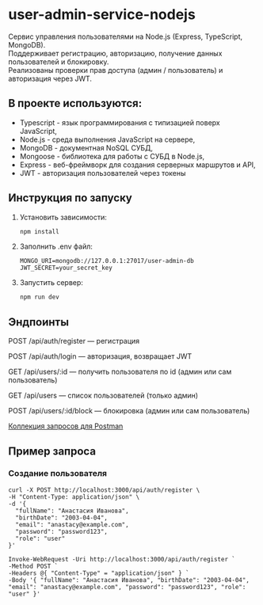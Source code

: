 # user-admin-service-nodejs
Сервис управления пользователями на Node.js (Express, TypeScript, MongoDB).  
Поддерживает регистрацию, авторизацию, получение данных пользователей и блокировку.  
Реализованы проверки прав доступа (админ / пользователь) и авторизация через JWT.

## В проекте используются:
- Typescript - язык программирования с типизацией поверх JavaScript,
- Node.js - среда выполнения JavaScript на сервере,
- MongoDB - документная NoSQL СУБД, 
- Mongoose - библиотека для работы с СУБД в Node.js,
- Express - веб-фреймворк для создания серверных маршрутов и API,
- JWT - авторизация пользователей через токены

## Инструкция по запуску
1. Установить зависимости:
   ```bash
   npm install
   ```
2. Заполнить .env файл:
   ```
   MONGO_URI=mongodb://127.0.0.1:27017/user-admin-db
   JWT_SECRET=your_secret_key
   ```
3. Запустить сервер:
   ```bash
   npm run dev
   ```

## Эндпоинты
POST /api/auth/register — регистрация

POST /api/auth/login — авторизация, возвращает JWT

GET /api/users/:id — получить пользователя по id (админ или сам пользователь)

GET /api/users — список пользователей (только админ)

POST /api/users/:id/block — блокировка (админ или сам пользователь)

[Коллекция запросов для Postman](https://verolence-5547050.postman.co/workspace/Veronika-S's-Workspace~218175dc-8e10-4c2e-8053-9d6521598b26/collection/47225634-1102d5ad-e9fe-44b7-882e-a6db744f6951?action=share&creator=47225634)

## Пример запроса

### Создание пользователя
```
curl -X POST http://localhost:3000/api/auth/register \
-H "Content-Type: application/json" \
-d '{
  "fullName": "Анастасия Иванова",
  "birthDate": "2003-04-04",
  "email": "anastacy@example.com",
  "password": "password123",
  "role": "user"
}'
```
```
Invoke-WebRequest -Uri http://localhost:3000/api/auth/register `
-Method POST `
-Headers @{ "Content-Type" = "application/json" } `
-Body '{ "fullName": "Анастасия Иванова", "birthDate": "2003-04-04", "email": "anastacy@example.com", "password": "password123", "role": "user" }'

```
